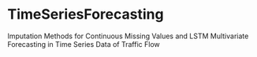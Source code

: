 # TimeSeriesForecasting
Imputation Methods for Continuous Missing Values and LSTM Multivariate Forecasting in Time Series Data of Traffic Flow
